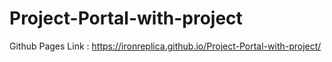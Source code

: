 # Project-Portal-with-project
Github Pages Link : https://ironreplica.github.io/Project-Portal-with-project/
